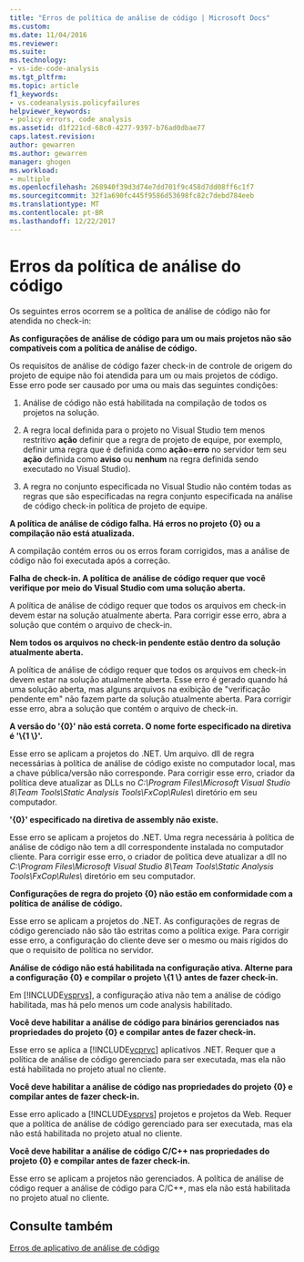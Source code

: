 ```yaml
---
title: "Erros de política de análise de código | Microsoft Docs"
ms.custom: 
ms.date: 11/04/2016
ms.reviewer: 
ms.suite: 
ms.technology:
- vs-ide-code-analysis
ms.tgt_pltfrm: 
ms.topic: article
f1_keywords:
- vs.codeanalysis.policyfailures
helpviewer_keywords:
- policy errors, code analysis
ms.assetid: d1f221cd-68c0-4277-9397-b76ad0dbae77
caps.latest.revision: 
author: gewarren
ms.author: gewarren
manager: ghogen
ms.workload:
- multiple
ms.openlocfilehash: 268940f39d3d74e7dd701f9c458d7dd08ff6c1f7
ms.sourcegitcommit: 32f1a690fc445f9586d53698fc82c7debd784eeb
ms.translationtype: MT
ms.contentlocale: pt-BR
ms.lasthandoff: 12/22/2017
---
```

# <a name="code-analysis-policy-errors"></a>Erros da política de análise do código
Os seguintes erros ocorrem se a política de análise de código não for atendida no check-in:  
  
 **As configurações de análise de código para um ou mais projetos não são compatíveis com a política de análise de código.**  
  
 Os requisitos de análise de código fazer check-in de controle de origem do projeto de equipe não foi atendida para um ou mais projetos de código. Esse erro pode ser causado por uma ou mais das seguintes condições:  
  
1.  Análise de código não está habilitada na compilação de todos os projetos na solução.  
  
2.  A regra local definida para o projeto no Visual Studio tem menos restritivo **ação** definir que a regra de projeto de equipe, por exemplo, definir uma regra que é definida como **ação**=**erro**  no servidor tem seu **ação** definida como **aviso** ou **nenhum** na regra definida sendo executado no Visual Studio).  
  
3.  A regra no conjunto especificada no Visual Studio não contém todas as regras que são especificadas na regra conjunto especificada na análise de código check-in política de projeto de equipe.  
  
 **A política de análise de código falha. Há erros no projeto {0} ou a compilação não está atualizada.**  
  
 A compilação contém erros ou os erros foram corrigidos, mas a análise de código não foi executada após a correção.  
  
 **Falha de check-in. A política de análise de código requer que você verifique por meio do Visual Studio com uma solução aberta.**  
  
 A política de análise de código requer que todos os arquivos em check-in devem estar na solução atualmente aberta. Para corrigir esse erro, abra a solução que contém o arquivo de check-in.  
  
 **Nem todos os arquivos no check-in pendente estão dentro da solução atualmente aberta.**  
  
 A política de análise de código requer que todos os arquivos em check-in devem estar na solução atualmente aberta. Esse erro é gerado quando há uma solução aberta, mas alguns arquivos na exibição de "verificação pendente em" não fazem parte da solução atualmente aberta. Para corrigir esse erro, abra a solução que contém o arquivo de check-in.  
  
 **A versão do '{0}' não está correta. O nome forte especificado na diretiva é '\\{1 \\}'.**  
  
 Esse erro se aplicam a projetos do .NET. Um arquivo. dll de regra necessárias à política de análise de código existe no computador local, mas a chave pública/versão não corresponde. Para corrigir esse erro, criador da política deve atualizar as DLLs no *C:\Program Files\Microsoft Visual Studio 8\Team Tools\Static Analysis Tools\FxCop\Rules\\*  diretório em seu computador.  
  
 **'{0}' especificado na diretiva de assembly não existe.**  
  
 Esse erro se aplicam a projetos do .NET. Uma regra necessária à política de análise de código não tem a dll correspondente instalada no computador cliente. Para corrigir esse erro, o criador de política deve atualizar a dll no *C:\Program Files\Microsoft Visual Studio 8\Team Tools\Static Analysis Tools\FxCop\Rules\\*  diretório em seu computador.  
  
 **Configurações de regra do projeto {0} não estão em conformidade com a política de análise de código.**  
  
 Esse erro se aplicam a projetos do .NET. As configurações de regras de código gerenciado não são tão estritas como a política exige. Para corrigir esse erro, a configuração do cliente deve ser o mesmo ou mais rígidos do que o requisito de política no servidor.  
  
 **Análise de código não está habilitada na configuração ativa. Alterne para a configuração {0} e compilar o projeto \\{1 \\} antes de fazer check-in.**  
  
 Em [!INCLUDE[vsprvs](../code-quality/includes/vsprvs_md.md)], a configuração ativa não tem a análise de código habilitada, mas há pelo menos um code analysis habilitado.  
  
 **Você deve habilitar a análise de código para binários gerenciados nas propriedades do projeto {0} e compilar antes de fazer check-in.**  
  
 Esse erro se aplica a [!INCLUDE[vcprvc](../code-quality/includes/vcprvc_md.md)] aplicativos .NET. Requer que a política de análise de código gerenciado para ser executada, mas ela não está habilitada no projeto atual no cliente.  
  
 **Você deve habilitar a análise de código nas propriedades do projeto {0} e compilar antes de fazer check-in.**  
  
 Esse erro aplicado a [!INCLUDE[vsprvs](../code-quality/includes/vsprvs_md.md)] projetos e projetos da Web. Requer que a política de análise de código gerenciado para ser executada, mas ela não está habilitada no projeto atual no cliente.  
  
 **Você deve habilitar a análise de código C/C++ nas propriedades do projeto {0} e compilar antes de fazer check-in.**  
  
 Esse erro se aplicam a projetos não gerenciados. A política de análise de código requer a análise de código para C/C++, mas ela não está habilitada no projeto atual no cliente.  
  
## <a name="see-also"></a>Consulte também  
 [Erros de aplicativo de análise de código](../code-quality/code-analysis-application-errors.md)
